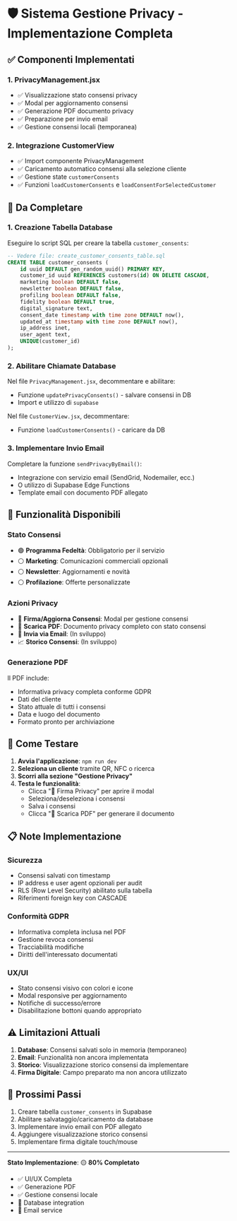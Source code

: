 # 🛡️ Sistema Gestione Privacy - Implementazione Completa

## ✅ Componenti Implementati

### 1. **PrivacyManagement.jsx**
- ✅ Visualizzazione stato consensi privacy
- ✅ Modal per aggiornamento consensi
- ✅ Generazione PDF documento privacy
- ✅ Preparazione per invio email
- ✅ Gestione consensi locali (temporanea)

### 2. **Integrazione CustomerView**
- ✅ Import componente PrivacyManagement
- ✅ Caricamento automatico consensi alla selezione cliente
- ✅ Gestione state `customerConsents`
- ✅ Funzioni `loadCustomerConsents` e `loadConsentForSelectedCustomer`

## 🔧 Da Completare

### 1. **Creazione Tabella Database**
Eseguire lo script SQL per creare la tabella `customer_consents`:

```sql
-- Vedere file: create_customer_consents_table.sql
CREATE TABLE customer_consents (
    id uuid DEFAULT gen_random_uuid() PRIMARY KEY,
    customer_id uuid REFERENCES customers(id) ON DELETE CASCADE,
    marketing boolean DEFAULT false,
    newsletter boolean DEFAULT false,
    profiling boolean DEFAULT false,
    fidelity boolean DEFAULT true,
    digital_signature text,
    consent_date timestamp with time zone DEFAULT now(),
    updated_at timestamp with time zone DEFAULT now(),
    ip_address inet,
    user_agent text,
    UNIQUE(customer_id)
);
```

### 2. **Abilitare Chiamate Database**
Nel file `PrivacyManagement.jsx`, decommentare e abilitare:
- Funzione `updatePrivacyConsents()` - salvare consensi in DB
- Import e utilizzo di `supabase`

Nel file `CustomerView.jsx`, decommentare:
- Funzione `loadCustomerConsents()` - caricare da DB

### 3. **Implementare Invio Email** 
Completare la funzione `sendPrivacyByEmail()`:
- Integrazione con servizio email (SendGrid, Nodemailer, ecc.)
- O utilizzo di Supabase Edge Functions
- Template email con documento PDF allegato

## 🎯 Funzionalità Disponibili

### **Stato Consensi**
- 🟢 **Programma Fedeltà**: Obbligatorio per il servizio
- ⚪ **Marketing**: Comunicazioni commerciali opzionali
- ⚪ **Newsletter**: Aggiornamenti e novità
- ⚪ **Profilazione**: Offerte personalizzate

### **Azioni Privacy**
- 📝 **Firma/Aggiorna Consensi**: Modal per gestione consensi
- 📄 **Scarica PDF**: Documento privacy completo con stato consensi
- 📧 **Invia via Email**: (In sviluppo)
- 📈 **Storico Consensi**: (In sviluppo)

### **Generazione PDF**
Il PDF include:
- Informativa privacy completa conforme GDPR
- Dati del cliente
- Stato attuale di tutti i consensi
- Data e luogo del documento
- Formato pronto per archiviazione

## 🚀 Come Testare

1. **Avvia l'applicazione**: `npm run dev`
2. **Seleziona un cliente** tramite QR, NFC o ricerca
3. **Scorri alla sezione "Gestione Privacy"**
4. **Testa le funzionalità**:
   - Clicca "📝 Firma Privacy" per aprire il modal
   - Seleziona/deseleziona i consensi
   - Salva i consensi
   - Clicca "📄 Scarica PDF" per generare il documento

## 📋 Note Implementazione

### **Sicurezza**
- Consensi salvati con timestamp
- IP address e user agent opzionali per audit
- RLS (Row Level Security) abilitato sulla tabella
- Riferimenti foreign key con CASCADE

### **Conformità GDPR**
- Informativa completa inclusa nel PDF
- Gestione revoca consensi
- Tracciabilità modifiche
- Diritti dell'interessato documentati

### **UX/UI**
- Stato consensi visivo con colori e icone
- Modal responsive per aggiornamento
- Notifiche di successo/errore
- Disabilitazione bottoni quando appropriato

## ⚠️ Limitazioni Attuali

1. **Database**: Consensi salvati solo in memoria (temporaneo)
2. **Email**: Funzionalità non ancora implementata
3. **Storico**: Visualizzazione storico consensi da implementare
4. **Firma Digitale**: Campo preparato ma non ancora utilizzato

## 🔄 Prossimi Passi

1. Creare tabella `customer_consents` in Supabase
2. Abilitare salvataggio/caricamento da database
3. Implementare invio email con PDF allegato
4. Aggiungere visualizzazione storico consensi
5. Implementare firma digitale touch/mouse

---

**Stato Implementazione**: 🟡 **80% Completato**
- ✅ UI/UX Completa
- ✅ Generazione PDF
- ✅ Gestione consensi locale
- 🔄 Database integration
- 🔄 Email service
